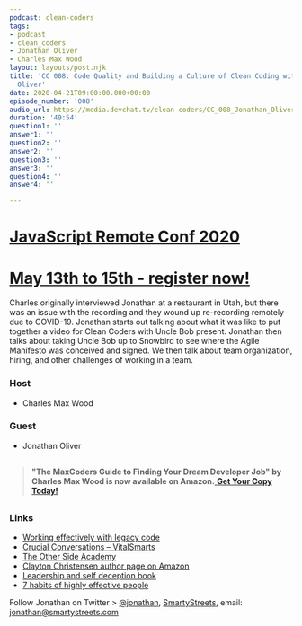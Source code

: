 ```yaml
---
podcast: clean-coders
tags:
- podcast
- clean_coders
- Jonathan Oliver
- Charles Max Wood
layout: layouts/post.njk
title: 'CC 008: Code Quality and Building a Culture of Clean Coding with Jonathan
  Oliver'
date: 2020-04-21T09:00:00.000+00:00
episode_number: '008'
audio_url: https://media.devchat.tv/clean-coders/CC_008_Jonathan_Oliver.mp3
duration: '49:54'
question1: ''
answer1: ''
question2: ''
answer2: ''
question3: ''
answer3: ''
question4: ''
answer4: ''

---
```

# [JavaScript Remote Conf 2020](https://devchat.tv/conferences/javascript-remote-2020/ "JavaScript Remote Conf 2020")

# [May 13th to 15th - register now!](https://devchat.tv/conferences/javascript-remote-2020/ "JavaScript Remote Conf 2020")

Charles originally interviewed Jonathan at a restaurant in Utah, but there was an issue with the recording and they wound up re-recording remotely due to COVID-19. Jonathan starts out talking about what it was like to put together a video for Clean Coders with Uncle Bob present. Jonathan then talks about taking Uncle Bob up to Snowbird to see where the Agile Manifesto was conceived and signed. We then talk about team organization, hiring, and other challenges of working in a team.

### **Host**

* Charles Max Wood

### **Guest**

* Jonathan Oliver

## 

> **"The MaxCoders Guide to Finding Your Dream Developer Job" by Charles Max Wood is now available on Amazon.**[ **Get Your Copy Today!**](https://www.amazon.com/gp/product/B081MBL5C9/ref=as_li_ss_tl?ie=UTF8&linkCode=sl1&tag=devchattv-20&linkId=9d61363241636e2546ef46abba198746&language=en_US)

## 

### **Links**

* [Working effectively with legacy code](https://amzn.to/3bwItc4)
* [Crucial Conversations – VitalSmarts](https://www.vitalsmarts.com/crucial-conversations-training/)
* [The Other Side Academy](https://www.theothersideacademy.com/)
* [Clayton Christensen author page on Amazon](https://amzn.to/39nUgrB)
* [Leadership and self deception book](https://amzn.to/3aooNXJ)
* [7 habits of highly effective people](https://amzn.to/2wGP8l1)

Follow Jonathan on Twitter > [@jonathan](https://twitter.com/jonathan_oliver?lang=en), [SmartyStreets](https://smartystreets.com/), email: jonathan@smartystreets.com